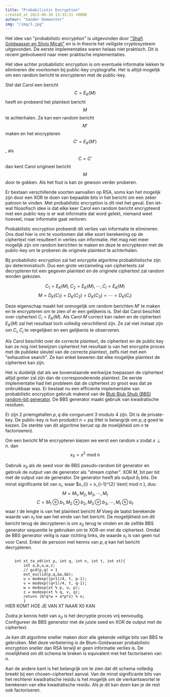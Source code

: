 ```yaml
---
title: "Probabilistic Encryption"
created_at 2013-06-30 13:33:21 +0000
auteur: "Sander Demeester"
img: "/img/1.jpg"
---
```


Het idee van "probabilistic encryption" is uitgevonden door ["Shafi Goldwasser en Silvio Micali"](http://people.csail.mit.edu/joanne/shafi-pubs.html) en is in theorie het veiligste cryptosysteem uitgevonden. De eerste implementaties waren helaas niet praktisch. Dit is recent geëvolueerd naar meer praktische implementaties.

Het idee achter probabilistic encryption is om eventuele informatie lekken te elimineren die voorkomen bij public-key cryptografie. Het is altijd mogelijk om een random bericht te encrypteren met de public-key.

Stel dat Carol een bericht <notextile>$$C = E_{K}(M)$$</notextile> heeft en probeerd het plaintext bericht <notextile>$$M$$</notextile> te achterhalen. Ze kan een random bericht <notextile>$$M'$$</notextile> maken en het encrypteren <notextile>$$C' = E_{K}(M')$$</notextile>, als <notextile>$$C = C'$$</notextile> dan kent Carol origineel bericht <notextile>$$M$$</notextile> door te gokken. Als het fout is kan ze gewoon verder proberen.

Er bestaan verschillende soorten aanvallen op RSA, soms kan het mogelijk zijn door een XOR te doen van bepaalde bits in het bericht om een zeker patroon te vinden. Met probabilistic encryption is dit niet het geval. Een iet-wat filosofisch idee is dat elke keer Carol een random bericht encrypteerd met een public-key is er wat informatie dat word gelekt, niemand weet hoeveel, maar informatie gaat verloren. 

Probabilistic encryption probeerdt dit verlies van informatie te elimineren. Ons doel hier is om te voorkomen dat elke soort berekening op de ciphertext niet resulteert in verlies van informatie. Het mag niet meer mogelijk zijn om random berichten te maken en deze te encrypteren met de public-key om te proberen de originele plaintext te achterhalen.

Bij probabilistic encryption zal het encryptie algoritme probabilistische zijn ipv deterministisch. Dus een grote verzameling van ciphertexts zal decrypteren tot een gegeven plaintext en de originele ciphertext zal random worden gekozen.

<notextfile>$$
C_{1} = E_{K}(M), C_{2} = E_{K}(M),\cdots, C_{i} = E_{K}(M)
$$<notextile>
<notextile>$$
M = D_{K}(C_{1}) = D_{K}(C_{2}) = D_{K}(C_{3}) = \cdots = D_{K}(C_{i})
$$<notextile>

Deze eigenschap maakt het onmogelijk om random berichten <notextile>$M'$</notextile> te maken en te encrypteren om te zien of er een gelijkenis is.
Stel dat Carol beschikt over ciphertext <notextile>$C_{i} = E_{K}(M)$</notextile>. Als Carol <notextile>$M$</notextile> correct kan raden en de ciphertext <notextile>$E_{K}(M)$</notextile> zal het resultaat toch volledig verschillend zijn. Ze zal niet instaat zijn om <notextile>$C_{i},C_{j}$</notextile> te vergelijken en een gelijkenis te observeren.

Als Carol beschikt over de correcte plaintext, de ciphertext en de public key kan ze nog niet bewijzen ciphertext het resultaat is van het encryptie proces met de publieke sleutel van de correcte plaintext, zelfs niet met een "exhaustive search". Ze kan enkel beweren dat elke mogelijke plaintext de ciphertext kan zijn.

Het is duidelijk dat als we bovenstaande werkwijze toepassen de ciphertext altijd groter zal zijn dan de corresponderende plaintext. De eerste implementatie had het probleem dat de ciphertext zo groot was dat ze onbruikbaar was. Er bestaat nu een efficiente implementatie van probabilistic encryption gebruik makend van de [Blub Blub Shub (BBS) random-bit generator](https://dl.acm.org/citation.cfm?id=19501). De BBS generator maakt gebruik van kwadratische residuen.

Er zijn 2 priemgetallen <notextile>$p,q$</notextile> die conguruent 3 modulo 4 zijn. Dit is de private-key. De public-key is hun produdct <notextile>$n = pq$</notextile> (Het is belangrijk om <notextile>$p,q$</notextile> goed te kiezen. De sterkte van dit algoritme berust op de moelijkheid om <notextile>$n$</notextile> te factoriseren).

Om een bericht <notextile>$M$</notextile> te encrypteren kiezen we eerst een random <notextile>$x$</notextile> zodat <notextile>$x \perp n$</notextile>.
dan
<notextile>
$$
x_{0} = x^{2} \text{ mod n }
$$
</notextile>

Gebruik <notextile>$x_{0}$</notextile> als de seed voor de BBS pseudo-random bit generator en gebruik de output van de generator als "stream cipher".
XOR <notextile>$M$</notextile>, bit per bit met de output van de generator. De generator heeft als output <notextile>$b_{i}$</notextile> bits. De minst significante bit van <notextile>$x_{i}$</notextile>, waar <notextile>$x_{i} = x_{i-1}^{2} \text{ mod n }, dus:
<notextile>
$$
M = M_{1}, M_{2}, M_{3},\cdots,M_{t}
$$
$$
C = M_{1} \oplus b_{1}, M_{2} \oplus b_{2}, M_{3} \oplus b_{3},\cdots,M_{t} \oplus b_{t}
$$
</notextile>
waar <notextile>$t$</notextile> de lengte is van het plaintext bericht <notextile>$M$</notextile>
Voeg de laatst berekende waarde van <notextile>$x_{t}$</notextile> toe aan het einde van het bericht.
De mogelijkheid om dit bericht terug de decrypteren is om <notextile>$x_{0}$</notextile> terug te vinden en de zelfde BBS generator sequentie te gebruiken om te XOR-en met de ciphertext. Omdat de BBS generator veilig is naar richting links, de waarde <notextile>$x_{t}$</notextile> is van geen nut voor Carol. Enkel de persoon met kennis van <notextile>$p,q$</notextile> kan het bericht decrypteren.

<code>
	int xt_to_x0(int p, int q, int n, int t, int xt){
	    int a,b,u,w,z;
	    // gcd(p,q) = 1
	    ext_euclid(p,q,&a,&b);
	    u = modexp((p+1)/4, t, p-1);
	    v = modexp((q+1)/4, t, q-1);
	    w = modexp(xt % p, u, p);
	    z = modexp(xt % q, v, q);
	    return (b*q*w + a*p*z) % n;
	    }	   
</code>
HIER KOMT HOE JE VAN XT NAAR X0 KAN

Zodra je kennis hebt van <notextile>$x_{0}$</notextile> is het decryptie proces vrij eenvoudig. Configureer de BBS generator met de juiste seed en XOR de output met de ciphertext.

Je kan dit algoritme sneller maken door alle gekende veilige bits van BBS te gebruiken. Met deze verbetering is de Blum-Goldwasser probabilistic encryption sneller dan RSA terwijl er geen informatie verlies is. De moelijkheid om dit schema te breken is equivalent met het factoriseren van <notextile>$n$</notextile>.

Aan de andere kant is het belangrijk om te zien dat dit schema volledig breekt bij een chosen-ciphertext aanval. Van de minst significante bits van het rechterer kwadratische residu is het mogelijk om de vierkantswortel te berekenen van elke kwadratische  residu. Als je dit kan doen kan je de rest ook factoriseren.
